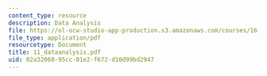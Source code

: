 ```yaml
---
content_type: resource
description: Data Analysis
file: https://ol-ocw-studio-app-production.s3.amazonaws.com/courses/16-621-experimental-projects-i-spring-2003/02a3206095cc01e2f672d10d99bd2947_11_dataanalysis.pdf
file_type: application/pdf
resourcetype: Document
title: 11_dataanalysis.pdf
uid: 02a32060-95cc-01e2-f672-d10d99bd2947
---
```

